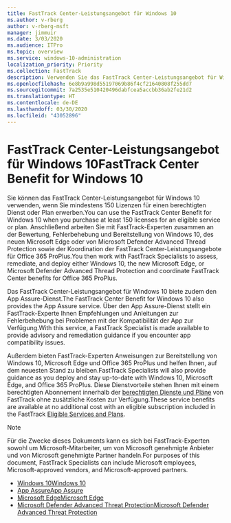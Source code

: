 ```yaml
---
title: FastTrack Center-Leistungsangebot für Windows 10
ms.author: v-rberg
author: v-rberg-msft
manager: jimmuir
ms.date: 3/03/2020
ms.audience: ITPro
ms.topic: overview
ms.service: windows-10-administration
localization_priority: Priority
ms.collection: FastTrack
description: Verwenden Sie das FastTrack Center-Leistungsangebot für Windows 10, wenn Sie *mindestens* 150 Lizenzen für einen berechtigten Dienst oder Plan erwerben.
ms.openlocfilehash: 6e8b9a998d55197069b86f4cf21640808f255dd7
ms.sourcegitcommit: 7a2535e510420496dabfcea5accbb36ab2fe21d2
ms.translationtype: HT
ms.contentlocale: de-DE
ms.lasthandoff: 03/30/2020
ms.locfileid: "43052896"
---
```

# <a name="fasttrack-center-benefit-for-windows-10"></a><span data-ttu-id="55a14-103">FastTrack Center-Leistungsangebot für Windows 10</span><span class="sxs-lookup"><span data-stu-id="55a14-103">FastTrack Center Benefit for Windows 10</span></span>

<span data-ttu-id="55a14-104">Sie können das FastTrack Center-Leistungsangebot für Windows 10 verwenden, wenn Sie mindestens 150 Lizenzen für einen berechtigten Dienst oder Plan erwerben.</span><span class="sxs-lookup"><span data-stu-id="55a14-104">You can use the FastTrack Center Benefit for Windows 10 when you purchase at least 150 licenses for an eligible service or plan.</span></span> <span data-ttu-id="55a14-105">Anschließend arbeiten Sie mit FastTrack-Experten zusammen an der Bewertung, Fehlerbehebung und Bereitstellung von Windows 10, des neuen Microsoft Edge oder von Microsoft Defender Advanced Thread Protection sowie der Koordination der FastTrack Center-Leistungsangebote für Office 365 ProPlus.</span><span class="sxs-lookup"><span data-stu-id="55a14-105">You then work with FastTrack Specialists to assess, remediate, and deploy either Windows 10, the new Microsoft Edge, or Microsoft Defender Advanced Thread Protection and coordinate FastTrack Center benefits for Office 365 ProPlus.</span></span> 

<span data-ttu-id="55a14-106">Das FastTrack Center-Leistungsangebot für Windows 10 biete zudem den App Assure-Dienst.</span><span class="sxs-lookup"><span data-stu-id="55a14-106">The FastTrack Center Benefit for Windows 10 also provides the App Assure service.</span></span> <span data-ttu-id="55a14-107">Über den App Assure-Dienst stellt ein FastTrack-Experte Ihnen Empfehlungen und Anleitungen zur Fehlerbehebung bei Problemen mit der Kompatibilität der App zur Verfügung.</span><span class="sxs-lookup"><span data-stu-id="55a14-107">With this service, a FastTrack Specialist is made available to provide advisory and remediation guidance if you encounter app compatibility issues.</span></span> 

<span data-ttu-id="55a14-108">Außerdem bieten FastTrack-Experten Anweisungen zur Bereitstellung von Windows 10, Microsoft Edge und Office 365 ProPlus und helfen Ihnen, auf dem neuesten Stand zu bleiben.</span><span class="sxs-lookup"><span data-stu-id="55a14-108">FastTrack Specialists will also provide guidance as you deploy and stay up-to-date with Windows 10, Microsoft Edge, and Office 365 ProPlus.</span></span> <span data-ttu-id="55a14-109">Diese Dienstvorteile stehen Ihnen mit einem berechtigten Abonnement innerhalb der [berechtigten Dienste und Pläne](M365-eligible-services-and-plans.md) von FastTrack ohne zusätzliche Kosten zur Verfügung.</span><span class="sxs-lookup"><span data-stu-id="55a14-109">These service benefits are available at no additional cost with an eligible subscription included in the FastTrack [Eligible Services and Plans](M365-eligible-services-and-plans.md).</span></span>
  
> [!NOTE]
> <span data-ttu-id="55a14-110">Für die Zwecke dieses Dokuments kann es sich bei FastTrack-Experten sowohl um Microsoft-Mitarbeiter, um von Microsoft genehmigte Anbieter und von Microsoft genehmigte Partner handeln.</span><span class="sxs-lookup"><span data-stu-id="55a14-110">For purposes of this document, FastTrack Specialists can include Microsoft employees, Microsoft-approved vendors, and Microsoft-approved partners.</span></span> 
    
- [<span data-ttu-id="55a14-111">Windows 10</span><span class="sxs-lookup"><span data-stu-id="55a14-111">Windows 10</span></span>](Win-10-windows-10.md)
- [<span data-ttu-id="55a14-112">App Assure</span><span class="sxs-lookup"><span data-stu-id="55a14-112">App Assure</span></span>](Win-10-app-assure.md)
- [<span data-ttu-id="55a14-113">Microsoft Edge</span><span class="sxs-lookup"><span data-stu-id="55a14-113">Microsoft Edge</span></span>](Win-10-microsoft-edge.md)
- [<span data-ttu-id="55a14-114">Microsoft Defender Advanced Threat Protection</span><span class="sxs-lookup"><span data-stu-id="55a14-114">Microsoft Defender Advanced Threat Protection</span></span>](Win-10-microsoft-defender-atp.md)

